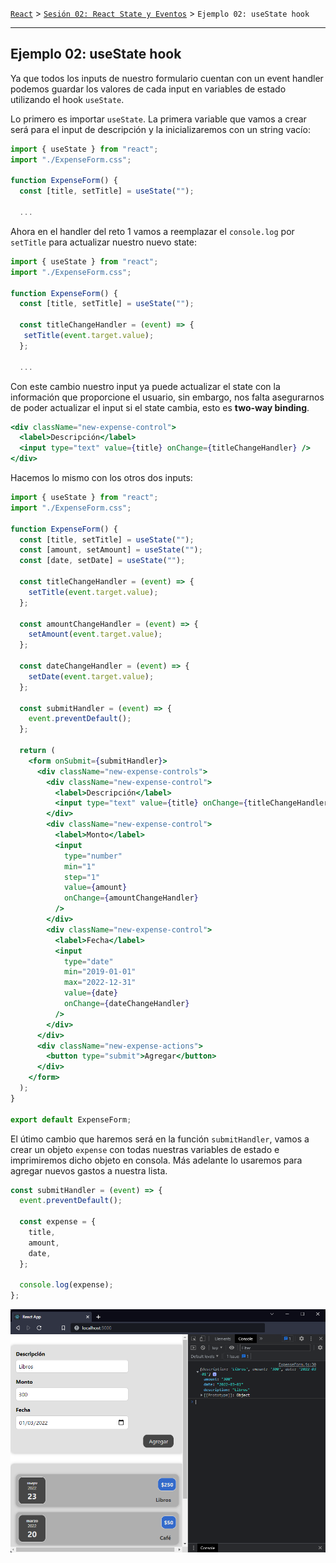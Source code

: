 [`React`](../../README.md) > [`Sesión 02: React State y Eventos`](../Readme.md) > `Ejemplo 02: useState hook`

---

## Ejemplo 02: useState hook

Ya que todos los inputs de nuestro formulario cuentan con un event handler podemos guardar los valores de cada input en variables de estado utilizando el hook `useState`.

Lo primero es importar `useState`. La primera variable que vamos a crear será para el input de descripción y la inicializaremos con un string vacío:

```jsx
import { useState } from "react";
import "./ExpenseForm.css";

function ExpenseForm() {
  const [title, setTitle] = useState("");

  ...
```

Ahora en el handler del reto 1 vamos a reemplazar el `console.log` por `setTitle` para actualizar nuestro nuevo state:

```jsx
import { useState } from "react";
import "./ExpenseForm.css";

function ExpenseForm() {
  const [title, setTitle] = useState("");

  const titleChangeHandler = (event) => {
   setTitle(event.target.value);
  };

  ...
```

Con este cambio nuestro input ya puede actualizar el state con la información que proporcione el usuario, sin embargo, nos falta asegurarnos de poder actualizar el input si el state cambia, esto es **two-way binding**.

```jsx
<div className="new-expense-control">
  <label>Descripción</label>
  <input type="text" value={title} onChange={titleChangeHandler} />
</div>
```

Hacemos lo mismo con los otros dos inputs:

```jsx
import { useState } from "react";
import "./ExpenseForm.css";

function ExpenseForm() {
  const [title, setTitle] = useState("");
  const [amount, setAmount] = useState("");
  const [date, setDate] = useState("");

  const titleChangeHandler = (event) => {
    setTitle(event.target.value);
  };

  const amountChangeHandler = (event) => {
    setAmount(event.target.value);
  };

  const dateChangeHandler = (event) => {
    setDate(event.target.value);
  };

  const submitHandler = (event) => {
    event.preventDefault();
  };

  return (
    <form onSubmit={submitHandler}>
      <div className="new-expense-controls">
        <div className="new-expense-control">
          <label>Descripción</label>
          <input type="text" value={title} onChange={titleChangeHandler} />
        </div>
        <div className="new-expense-control">
          <label>Monto</label>
          <input
            type="number"
            min="1"
            step="1"
            value={amount}
            onChange={amountChangeHandler}
          />
        </div>
        <div className="new-expense-control">
          <label>Fecha</label>
          <input
            type="date"
            min="2019-01-01"
            max="2022-12-31"
            value={date}
            onChange={dateChangeHandler}
          />
        </div>
      </div>
      <div className="new-expense-actions">
        <button type="submit">Agregar</button>
      </div>
    </form>
  );
}

export default ExpenseForm;
```

El útimo cambio que haremos será en la función `submitHandler`, vamos a crear un objeto `expense` con todas nuestras variables de estado e imprimiremos dicho objeto en consola. Más adelante lo usaremos para agregar nuevos gastos a nuestra lista.

```jsx
const submitHandler = (event) => {
  event.preventDefault();

  const expense = {
    title,
    amount,
    date,
  };

  console.log(expense);
};
```

![useState](./assets/usestate.png)
